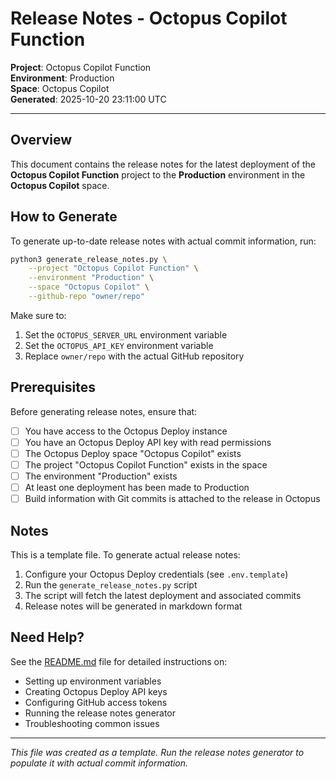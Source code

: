 # Release Notes - Octopus Copilot Function

**Project**: Octopus Copilot Function  
**Environment**: Production  
**Space**: Octopus Copilot  
**Generated**: 2025-10-20 23:11:00 UTC

---

## Overview

This document contains the release notes for the latest deployment of the **Octopus Copilot Function** project to the **Production** environment in the **Octopus Copilot** space.

## How to Generate

To generate up-to-date release notes with actual commit information, run:

```bash
python3 generate_release_notes.py \
    --project "Octopus Copilot Function" \
    --environment "Production" \
    --space "Octopus Copilot" \
    --github-repo "owner/repo"
```

Make sure to:
1. Set the `OCTOPUS_SERVER_URL` environment variable
2. Set the `OCTOPUS_API_KEY` environment variable
3. Replace `owner/repo` with the actual GitHub repository

## Prerequisites

Before generating release notes, ensure that:

- [ ] You have access to the Octopus Deploy instance
- [ ] You have an Octopus Deploy API key with read permissions
- [ ] The Octopus Deploy space "Octopus Copilot" exists
- [ ] The project "Octopus Copilot Function" exists in the space
- [ ] The environment "Production" exists
- [ ] At least one deployment has been made to Production
- [ ] Build information with Git commits is attached to the release in Octopus

## Notes

This is a template file. To generate actual release notes:

1. Configure your Octopus Deploy credentials (see `.env.template`)
2. Run the `generate_release_notes.py` script
3. The script will fetch the latest deployment and associated commits
4. Release notes will be generated in markdown format

## Need Help?

See the [README.md](README.md) file for detailed instructions on:
- Setting up environment variables
- Creating Octopus Deploy API keys
- Configuring GitHub access tokens
- Running the release notes generator
- Troubleshooting common issues

---

*This file was created as a template. Run the release notes generator to populate it with actual commit information.*
